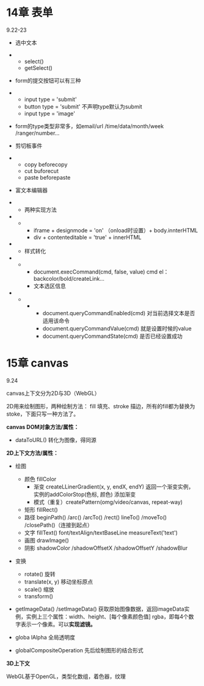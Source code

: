 # 14章 表单

9.22-23

- 选中文本

- - select() 
  - getSelect()

- form的提交按钮可以有三种

- - input type = 'submit'
  - button type = 'submit' 不声明type默认为submit
  - input type = 'image'

- form的type类型非常多，如email/url /time/data/month/week /ranger/number...
- 剪切板事件

- - copy beforecopy
  - cut buforecut
  - paste beforepaste

- 富文本编辑器

- - 两种实现方法

- - - iframe + designmode = 'on' （onload时设置）+ body.innterHTML
    - div + contenteditable = 'true' + innerHTML

- - 样式转化

- - - document.execCommand(cmd, false, value) cmd el：backcolor/bold/createLink...
    - 文本选区信息

- - - - document.queryCommandEnabled(cmd) 对当前选择文本是否适用该命令
      - document.queryCommandValue(cmd) 就是设置时候的value
      - document.queryCommandState(cmd) 是否已经设置成功



# 15章 canvas

9.24

canvas上下文分为2D与3D（WebGL）

2D用来绘制图形，两种绘制方法： fill 填充、stroke 描边，所有的fill都为替换为stoke，下面只写一种方法了。

**canvas DOM对象方法/属性：**

- dataToURL() 转化为图像，得同源

  

**2D上下文方法/属性：**

- 绘图

  - 颜色 fillColor 
    - 渐变 createLLinerGradient(x, y, endX, endY) 返回一个渐变实例，实例的addColorStop(色标, 颜色) 添加渐变
    - 模式（重复）createPattern(omg/video/canvas, repeat-way)
  - 矩形 fillRect()
  - 路径 beginPath() /arc() /arcTo() /rect() lineTo() /moveTo() /closePath()（连接到起点）
  - 文字 fillText() font/textAlign/textBaseLine measureText('text')
  - 画图 drawImage()
  - 阴影 shadowColor /shadowOffsetX /shadowOffsetY /shadowBlur

- 变换

  - rotate() 旋转
  - translate(x, y) 移动坐标原点
  - scale() 缩放
  - transform()

- getImageData() /setImageData() 获取原始图像数据，返回imageData实例，实例上三个属性：width、height、[每个像素颜色值] rgba，即每4个数字表示一个像素。可以**实现滤镜。**

- globa lAlpha 全局透明度

- globalCompositeOperation 先后绘制图形的结合形式

  

**3D上下文**

WebGL基于OpenGL，类型化数组，着色器，纹理